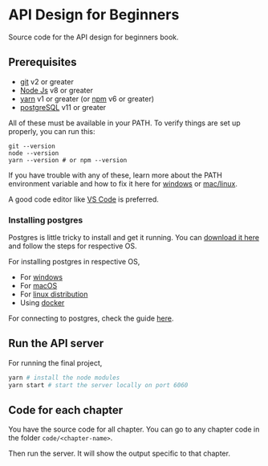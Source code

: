 # API Design for Beginners

Source code for the API design for beginners book.

## Prerequisites

- [git](https://git-scm.com/) v2 or greater
- [Node Js](https://nodejs.org/) v8 or greater
- [yarn](https://yarnpkg.com/lang/en/) v1 or greater (or [npm](https://www.npmjs.com/) v6 or greater)
- [postgreSQL](https://www.enterprisedb.com/downloads/postgres-postgresql-downloads) v11 or greater

All of these must be available in your PATH. To verify things are set up properly, you can run this:

```
git --version
node --version
yarn --version # or npm --version
```

If you have trouble with any of these, learn more about the PATH environment variable and how to fix it here for [windows](https://www.howtogeek.com/118594/how-to-edit-your-system-path-for-easy-command-line-access/) or [mac/linux](http://stackoverflow.com/a/24322978/971592).

A good code editor like [VS Code](https://code.visualstudio.com/) is preferred.

### Installing postgres

Postgres is little tricky to install and get it running. You can [download it here](https://www.enterprisedb.com/downloads/postgres-postgresql-downloads) and follow the steps for respective OS.

For installing postgres in respective OS,

- For [windows](https://www.enterprisedb.com/edb-docs/d/postgresql/reference/manual/12.1/install-windows.html)
- For [macOS](https://www.enterprisedb.com/postgres-tutorials/installation-postgresql-mac-os)
- For [linux distribution](https://www.enterprisedb.com/postgres-tutorials/how-install-postgres-ubuntu)
- Using [docker](https://www.enterprisedb.com/postgres-tutorials/how-install-postgres-docker)

For connecting to postgres, check the guide [here](https://www.enterprisedb.com/postgres-tutorials/connecting-postgresql-using-psql-and-pgadmin).

## Run the API server

For running the final project,

```bash
yarn # install the node modules
yarn start # start the server locally on port 6060
```

## Code for each chapter

You have the source code for all chapter. You can go to any chapter code in the folder `code/<chapter-name>`.

Then run the server. It will show the output specific to that chapter.
